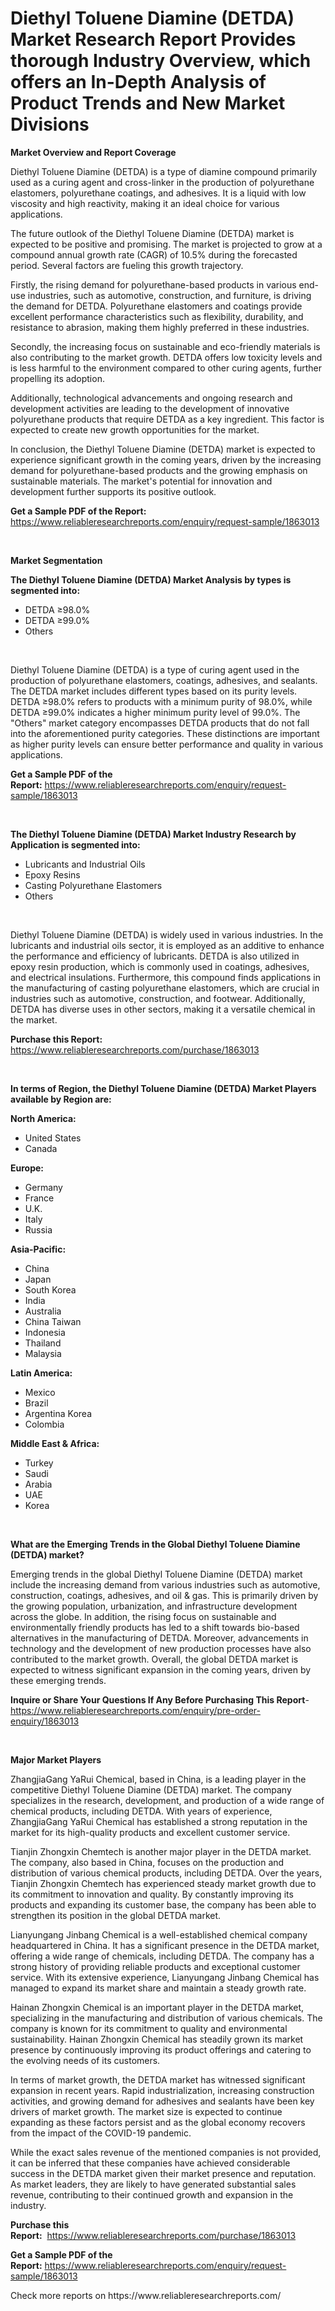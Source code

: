 <p><h1>Diethyl Toluene Diamine (DETDA) Market Research Report Provides thorough Industry Overview, which offers an In-Depth Analysis of Product Trends and New Market Divisions</h1></p><p><strong>Market Overview and Report Coverage</strong></p>
<p><p>Diethyl Toluene Diamine (DETDA) is a type of diamine compound primarily used as a curing agent and cross-linker in the production of polyurethane elastomers, polyurethane coatings, and adhesives. It is a liquid with low viscosity and high reactivity, making it an ideal choice for various applications.</p><p>The future outlook of the Diethyl Toluene Diamine (DETDA) market is expected to be positive and promising. The market is projected to grow at a compound annual growth rate (CAGR) of 10.5% during the forecasted period. Several factors are fueling this growth trajectory.</p><p>Firstly, the rising demand for polyurethane-based products in various end-use industries, such as automotive, construction, and furniture, is driving the demand for DETDA. Polyurethane elastomers and coatings provide excellent performance characteristics such as flexibility, durability, and resistance to abrasion, making them highly preferred in these industries.</p><p>Secondly, the increasing focus on sustainable and eco-friendly materials is also contributing to the market growth. DETDA offers low toxicity levels and is less harmful to the environment compared to other curing agents, further propelling its adoption.</p><p>Additionally, technological advancements and ongoing research and development activities are leading to the development of innovative polyurethane products that require DETDA as a key ingredient. This factor is expected to create new growth opportunities for the market.</p><p>In conclusion, the Diethyl Toluene Diamine (DETDA) market is expected to experience significant growth in the coming years, driven by the increasing demand for polyurethane-based products and the growing emphasis on sustainable materials. The market's potential for innovation and development further supports its positive outlook.</p></p>
<p><strong>Get a Sample PDF of the Report:</strong> <a href="https://www.reliableresearchreports.com/enquiry/request-sample/1863013">https://www.reliableresearchreports.com/enquiry/request-sample/1863013</a></p>
<p>&nbsp;</p>
<p><strong>Market Segmentation</strong></p>
<p><strong>The Diethyl Toluene Diamine (DETDA) Market Analysis by types is segmented into:</strong></p>
<p><ul><li>DETDA ≥98.0%</li><li>DETDA ≥99.0%</li><li>Others</li></ul></p>
<p>&nbsp;</p>
<p><p>Diethyl Toluene Diamine (DETDA) is a type of curing agent used in the production of polyurethane elastomers, coatings, adhesives, and sealants. The DETDA market includes different types based on its purity levels. DETDA ≥98.0% refers to products with a minimum purity of 98.0%, while DETDA ≥99.0% indicates a higher minimum purity level of 99.0%. The "Others" market category encompasses DETDA products that do not fall into the aforementioned purity categories. These distinctions are important as higher purity levels can ensure better performance and quality in various applications.</p></p>
<p><strong>Get a Sample PDF of the Report:</strong>&nbsp;<a href="https://www.reliableresearchreports.com/enquiry/request-sample/1863013">https://www.reliableresearchreports.com/enquiry/request-sample/1863013</a></p>
<p>&nbsp;</p>
<p><strong>The Diethyl Toluene Diamine (DETDA) Market Industry Research by Application is segmented into:</strong></p>
<p><ul><li>Lubricants and Industrial Oils</li><li>Epoxy Resins</li><li>Casting Polyurethane Elastomers</li><li>Others</li></ul></p>
<p>&nbsp;</p>
<p><p>Diethyl Toluene Diamine (DETDA) is widely used in various industries. In the lubricants and industrial oils sector, it is employed as an additive to enhance the performance and efficiency of lubricants. DETDA is also utilized in epoxy resin production, which is commonly used in coatings, adhesives, and electrical insulations. Furthermore, this compound finds applications in the manufacturing of casting polyurethane elastomers, which are crucial in industries such as automotive, construction, and footwear. Additionally, DETDA has diverse uses in other sectors, making it a versatile chemical in the market.</p></p>
<p><strong>Purchase this Report:</strong>&nbsp; <a href="https://www.reliableresearchreports.com/purchase/1863013">https://www.reliableresearchreports.com/purchase/1863013</a></p>
<p>&nbsp;</p>
<p><strong>In terms of Region, the Diethyl Toluene Diamine (DETDA) Market Players available by Region are:</strong></p>
<p>
    <p> <strong> North America: </strong>
        <ul>
            <li>United States</li>
            <li>Canada</li>
        </ul>
        </p> 
    <p> <strong> Europe: </strong>
        <ul>
            <li>Germany</li>
            <li>France</li>
            <li>U.K.</li>
            <li>Italy</li>
            <li>Russia</li>
        </ul>
        </p> 
    <p> <strong> Asia-Pacific: </strong>
        <ul>
            <li>China</li>
            <li>Japan</li>
            <li>South Korea</li>
            <li>India</li>
            <li>Australia</li>
            <li>China Taiwan</li>
            <li>Indonesia</li>
            <li>Thailand</li>
            <li>Malaysia</li>
        </ul>
        </p> 
    <p> <strong> Latin America: </strong>
        <ul>
            <li>Mexico</li>
            <li>Brazil</li>
            <li>Argentina Korea</li>
            <li>Colombia</li>
        </ul>
        </p> 
    <p> <strong> Middle East & Africa: </strong>
        <ul>
            <li>Turkey</li>
            <li>Saudi</li>
            <li>Arabia</li>
            <li>UAE</li>
            <li>Korea</li>
        </ul>
    </p>
    </p>
<p>&nbsp;</p>
<p><strong>What are the Emerging Trends in the Global Diethyl Toluene Diamine (DETDA) market?</strong></p>
<p><p>Emerging trends in the global Diethyl Toluene Diamine (DETDA) market include the increasing demand from various industries such as automotive, construction, coatings, adhesives, and oil & gas. This is primarily driven by the growing population, urbanization, and infrastructure development across the globe. In addition, the rising focus on sustainable and environmentally friendly products has led to a shift towards bio-based alternatives in the manufacturing of DETDA. Moreover, advancements in technology and the development of new production processes have also contributed to the market growth. Overall, the global DETDA market is expected to witness significant expansion in the coming years, driven by these emerging trends.</p></p>
<p><strong>Inquire or Share Your Questions If Any Before Purchasing This Report</strong>- <a href="https://www.reliableresearchreports.com/enquiry/pre-order-enquiry/1863013">https://www.reliableresearchreports.com/enquiry/pre-order-enquiry/1863013</a></p>
<p>&nbsp;</p>
<p><strong>Major Market Players</strong></p>
<p><p>ZhangjiaGang YaRui Chemical, based in China, is a leading player in the competitive Diethyl Toluene Diamine (DETDA) market. The company specializes in the research, development, and production of a wide range of chemical products, including DETDA. With years of experience, ZhangjiaGang YaRui Chemical has established a strong reputation in the market for its high-quality products and excellent customer service.</p><p>Tianjin Zhongxin Chemtech is another major player in the DETDA market. The company, also based in China, focuses on the production and distribution of various chemical products, including DETDA. Over the years, Tianjin Zhongxin Chemtech has experienced steady market growth due to its commitment to innovation and quality. By constantly improving its products and expanding its customer base, the company has been able to strengthen its position in the global DETDA market.</p><p>Lianyungang Jinbang Chemical is a well-established chemical company headquartered in China. It has a significant presence in the DETDA market, offering a wide range of chemicals, including DETDA. The company has a strong history of providing reliable products and exceptional customer service. With its extensive experience, Lianyungang Jinbang Chemical has managed to expand its market share and maintain a steady growth rate.</p><p>Hainan Zhongxin Chemical is an important player in the DETDA market, specializing in the manufacturing and distribution of various chemicals. The company is known for its commitment to quality and environmental sustainability. Hainan Zhongxin Chemical has steadily grown its market presence by continuously improving its product offerings and catering to the evolving needs of its customers.</p><p>In terms of market growth, the DETDA market has witnessed significant expansion in recent years. Rapid industrialization, increasing construction activities, and growing demand for adhesives and sealants have been key drivers of market growth. The market size is expected to continue expanding as these factors persist and as the global economy recovers from the impact of the COVID-19 pandemic.</p><p>While the exact sales revenue of the mentioned companies is not provided, it can be inferred that these companies have achieved considerable success in the DETDA market given their market presence and reputation. As market leaders, they are likely to have generated substantial sales revenue, contributing to their continued growth and expansion in the industry.</p></p>
<p><strong>Purchase this Report:</strong>&nbsp;&nbsp;<a href="https://www.reliableresearchreports.com/purchase/1863013">https://www.reliableresearchreports.com/purchase/1863013</a></p>
<p></p>
<p><strong>Get a Sample PDF of the Report:</strong>&nbsp;<a href="https://www.reliableresearchreports.com/enquiry/request-sample/1863013">https://www.reliableresearchreports.com/enquiry/request-sample/1863013</a></p>
<p>Check more reports on https://www.reliableresearchreports.com/</p>